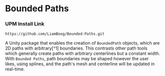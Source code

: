 # Bounded Paths

### UPM Install Link
```
https://github.com/LiamBoog/Bounded-Paths.git
```

A Unity package that enables the creation of `BoundedPath` objects, which are 2D paths with arbitrary[^1] boundaries. This contrasts other path tools which generally create paths with arbitrary centerlines but a constant width. With `Bounded Paths`, path boundaries may be shaped however the user likes, using splines, and the path's mesh and centerline will be updated in real-time.


<!--[^1]: Limitations...

## Header
